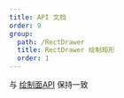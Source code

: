 ```yaml
---
title: API 文档
order: 9
group:
  path: /RectDrawer
  title: RectDrawer 绘制矩形
  order: 1
---
```


与 [绘制面API](/base/PolygonDrawer/api) 保持一致
